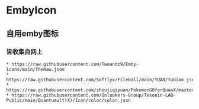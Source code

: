 # EmbyIcon
## 自用emby图标
### 皆收集自网上
    * https://raw.githubusercontent.com/Twoandz9/Emby-icons/main/TheRaw.json
    * https://raw.githubusercontent.com/Softlyx/Fileball/main/YUAN/tubiao.json
    * https://raw.githubusercontent.com/shoujiqiyuan/PokemonGOforQuanX/master/PokemonGo.json
    * https://raw.githubusercontent.com/Onlookers-Group/Texonin-LAB-Public/main/Quantumult(X)/Icon/color/color.json
